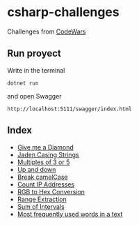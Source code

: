 # csharp-challenges

Challenges from [CodeWars](https://www.codewars.com)

## Run proyect

Write in the terminal

```
dotnet run 
```

and open Swagger

```
http://localhost:5111/swagger/index.html
```

## Index

- [Give me a Diamond](https://www.codewars.com/kata/5503013e34137eeeaa001648)
- [Jaden Casing Strings](https://www.codewars.com/kata/5390bac347d09b7da40006f6)
- [Multiples of 3 or 5](https://www.codewars.com/kata/514b92a657cdc65150000006)
- [Up and down](https://www.codewars.com/kata/56cac350145912e68b0006f0)
- [Break camelCase](https://www.codewars.com/kata/5208f99aee097e6552000148)
- [Count IP Addresses](https://www.codewars.com/kata/526989a41034285187000de4)
- [RGB to Hex Conversion](https://www.codewars.com/kata/513e08acc600c94f01000001)
- [Range Extraction](https://www.codewars.com/kata/51ba717bb08c1cd60f00002f)
- [Sum of Intervals](https://www.codewars.com/kata/52b7ed099cdc285c300001cd)
- [Most frequently used words in a text](https://www.codewars.com/kata/51e056fe544cf36c410000fb)
